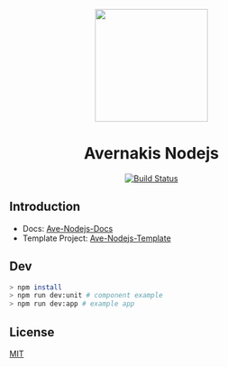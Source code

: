 <p align="center">
  <a href="https://qber-soft.github.io/Ave-Nodejs-Docs/">
    <img width="200" src="https://qber-soft.github.io/Ave-Nodejs-Docs/img/Ave.svg">
  </a>
</p>

<h1 align="center">Avernakis Nodejs</h1>

<div align="center">

[![Build Status](https://github.com/qber-soft/Ave-Nodejs/workflows/build/badge.svg)](https://github.com/qber-soft/Ave-Nodejs/workflows/build/badge.svg)

 </div>

## Introduction

-   Docs: [Ave-Nodejs-Docs](https://qber-soft.github.io/Ave-Nodejs-Docs/)
-   Template Project: [Ave-Nodejs-Template](https://github.com/qber-soft/Ave-Nodejs-Template)

## Dev

```bash
> npm install
> npm run dev:unit # component example
> npm run dev:app # example app
```

## License

[MIT](../../../LICENSE)
